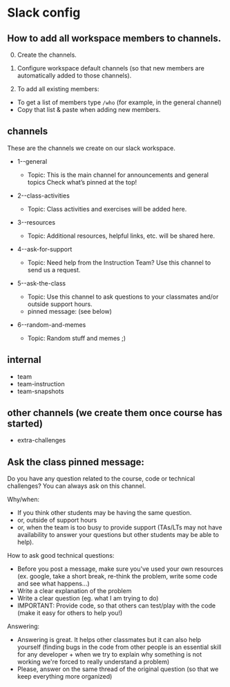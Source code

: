 

# Slack config


## How to add all workspace members to channels.

0. Create the channels.

1. Configure workspace default channels (so that new members are automatically added to those channels).

2. To add all existing members:
  - To get a list of members type `/who` (for example, in the general channel)
  - Copy that list & paste when adding new members.




## channels


These are the channels we create on our slack workspace.


- 1--general
  - Topic: This is the main channel for announcements and general topics
Check what’s pinned at the top!

- 2--class-activities
  - Topic: Class activities and exercises will be added here.

- 3--resources
  - Topic: Additional resources, helpful links, etc. will be shared here.

- 4--ask-for-support
  - Topic: Need help from the Instruction Team? Use this channel to send us a request.

- 5--ask-the-class
  - Topic: Use this channel to ask questions to your classmates and/or outside support hours.
  - pinned message: (see below)

- 6--random-and-memes
  - Topic: Random stuff and memes ;) 




## internal
- team
- team-instruction
- team-snapshots


## other channels (we create them once course has started)
- extra-challenges




## Ask the class pinned message:

Do you have any question related to the course, code or technical challenges? You can always ask on this channel.

Why/when:
- If you think other students may be having the same question.
- or, outside of support hours
- or, when the team is too busy to provide support (TAs/LTs may not have availability to answer your questions but other students may be able to help).

How to ask good technical questions:
- Before you post a message, make sure you've used your own resources (ex. google, take a short break, re-think the problem, write some code and see what happens...)
- Write a clear explanation of the problem
- Write a clear question (eg. what I am trying to do)
- IMPORTANT: Provide code, so that others can test/play with the code (make it easy for others to help you!)

Answering:
- Answering is great. It helps other classmates but it can also help yourself (finding bugs in the code from other people is an essential skill for any developer + when we try to explain why something is not working we're forced to really understand a problem)
- Please, answer on the same thread of the original question (so that we keep everything more organized)


